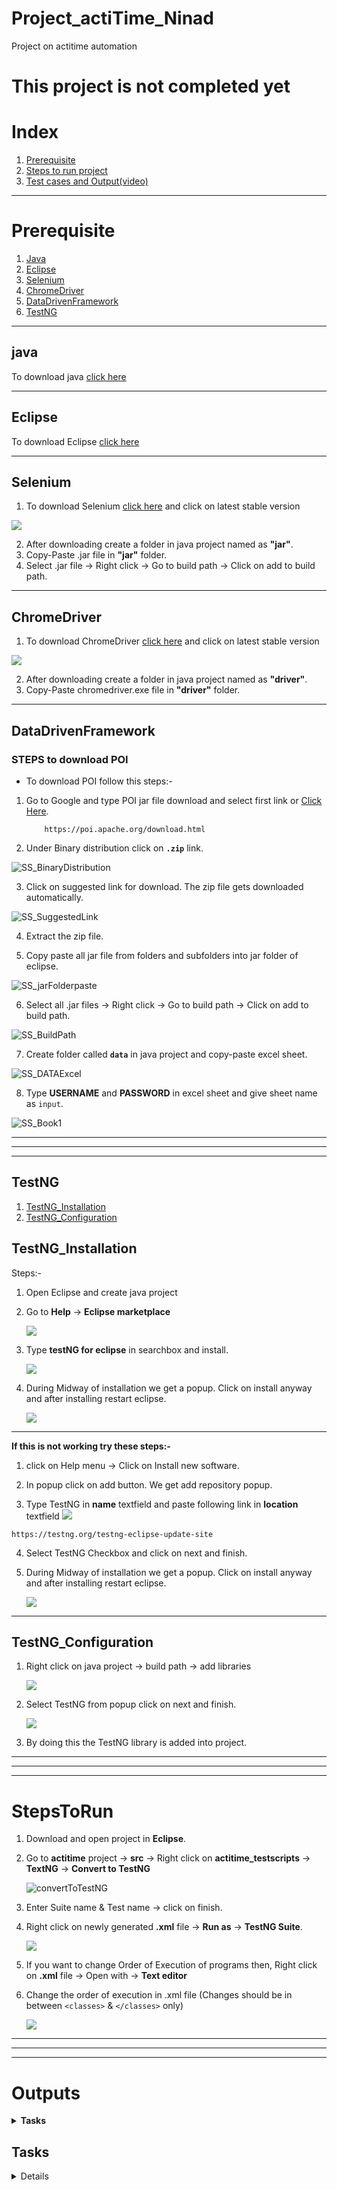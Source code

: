 # Project_actiTime_Ninad
Project on actitime automation
# This project is not completed yet

# Index
1.  [Prerequisite](#prerequisite)
2.  [Steps to run project](#stepstorun)
3.  [Test cases and Output(video)](#outputs)


*************************************************
# Prerequisite

1.  [Java](#prerequisite)
2.  [Eclipse](#eclipse)
3.  [Selenium](#selenium)
4.  [ChromeDriver](#chromedriver)
5.  [DataDrivenFramework](#datadrivenframework)
6.  [TestNG](#testng)


**********************

## java
To download java <a href="https://www.oracle.com/java/technologies/downloads/">click here</a>

*******************************

## Eclipse
To download Eclipse <a href="https://www.eclipse.org/downloads/">click here</a> 

******************************

## Selenium
1. To download Selenium <a href="https://www.selenium.dev/downloads/">click here</a> and click on latest stable version

![](actiTime/GitImages/README_SS/SS_SeleniumDownload.png)

2. After downloading create a folder in java project named as **"jar"**.
3. Copy-Paste .jar file in **"jar"** folder.
4. Select .jar file -> Right click -> Go to build path -> Click on add to build path.

*****************************************

## ChromeDriver

1. To download ChromeDriver <a href="https://chromedriver.chromium.org/">click here</a> and click on latest stable version

![](actiTime/GitImages/README_SS/SS_ChromeDriverDownload.png)

2. After downloading create a folder in java project named as **"driver"**.
3. Copy-Paste chromedriver.exe file in **"driver"** folder.
******************************************************

## DataDrivenFramework
### STEPS to download POI
- To download POI follow this steps:-
1. Go to Google and type POI jar file download and select first link or <a href="https://poi.apache.org/download.html"> Click Here</a>.

    ```
        https://poi.apache.org/download.html
    ```

2. Under Binary distribution click on **`.zip`** link.

![SS_BinaryDistribution](actiTime/GitImages/README_SS/POM/SS_BinaryDistribution.jpg)

3. Click on suggested link for download. The zip file gets downloaded automatically.

![SS_SuggestedLink](actiTime/GitImages/README_SS/POM/SS_SuggestedLink.jpg)

4. Extract the zip file.

5. Copy paste all jar file from folders and subfolders into jar folder of eclipse.

![SS_jarFolderpaste](actiTime/GitImages/README_SS/POM/SS_jarFolderpaste.jpg)

6. Select all .jar files -> Right click -> Go to build path -> Click on add to build path.

![SS_BuildPath](actiTime/GitImages/README_SS/POM/SS_BuildPath.jpg)

7. Create folder called **`data`** in java project and copy-paste excel sheet.

![SS_DATAExcel](actiTime/GitImages/README_SS/POM/SS_DATAExcel.jpg)

8. Type **USERNAME** and **PASSWORD** in excel sheet and give sheet name as `input`.

![SS_Book1](actiTime/GitImages/README_SS/POM/SS_Book1.jpg)

*************************************************
************************************
*********************************
## TestNG

1.  [TestNG_Installation](#TestNG_Installation)
2.  [TestNG_Configuration](#TestNG_Configuration)

## TestNG_Installation
Steps:-
1. Open Eclipse and create java project
2. Go to **Help** -> **Eclipse marketplace**

    ![](actiTime/GitImages/README_SS/TestNG/SS_Help_Marketplace.jpg)

3. Type **testNG for eclipse** in searchbox and install.

    ![](actiTime/GitImages/README_SS/TestNG/SS_testng_for_eclipse.jpg)

4. During Midway of installation we get a popup. Click on install anyway and after installing restart eclipse.

    ![](actiTime/GitImages/README_SS/TestNG/SS_InstallAnyway.jpg)

-----------------
**If this is not working try these steps:-**

1. click on Help menu -> Click on Install new software.

2. In popup click on add button. We get add repository popup.

3. Type TestNG in **name** textfield and paste following link in **location** textfield
    ![](actiTime/GitImages/README_SS/TestNG/SS_AddrepoLINK.jpg)

```
https://testng.org/testng-eclipse-update-site
```


4. Select TestNG Checkbox and click on next and finish.

5. During Midway of installation we get a popup. Click on install anyway and after installing restart eclipse.

    ![](actiTime/GitImages/README_SS/TestNG/SS_InstallAnyway.jpg)


******************************

## TestNG_Configuration

1. Right click on java project -> build path -> add libraries

    ![](actiTime/GitImages/README_SS/TestNG/SS_AddLibraries.jpg)

2. Select TestNG from popup click on next and finish.

    ![](actiTime/GitImages/README_SS/TestNG/SS_TestNGPOPUP.jpg)

3. By doing this the TestNG library is added into project.

*************************************************
************************************
*********************************

# StepsToRun

1. Download and open project in **Eclipse**.
2. Go to **actitime** project -> **src** -> Right click on **actitime_testscripts** -> **TextNG** -> **Convert to TestNG**

    ![convertToTestNG](actiTime/GitImages/README_SS/Steps/convertToTestNG.png)

3. Enter Suite name & Test name -> click on finish.
4. Right click on newly generated **.xml** file -> **Run as** -> **TestNG Suite**.

    ![](actiTime/GitImages/README_SS/Steps/Run%20as.png)

5. If you want to change Order of Execution of programs then, Right click on **.xml** file -> Open with -> **Text editor**
6. Change the order of execution in .xml file (Changes should be in between `<classes>` & `</classes>` only)

    ![](actiTime/GitImages/README_SS/Steps/XML.png)


-------------------------------------------------
----------------------------------------------
------------------------------------------------

# Outputs

<details>
<summary> <b>Tasks</b> </summary>

<!-- *    <details>
     <summary>Task 001</summary>

     ````md  
        Task 001

        1.Launch the browser
        2.Enter the url
        3.Enter username
        4.Enter the password
        5.Click on 'Tasks' in Menu bar
        6.Click on '+ Add New' in Tasks
        7.Click on 'New Task' in '+ Add New' drop down list
        8.Click on 'Select Customer' drop down under 'Details' in Create New Task page (1st Dropdown)
        9.Click on 'any customer' from drop down in Create New Task page
        10.Click on 'Select Project' drop down under 'Details' in Create New Task page (2nd Dropdown)
        11.Click on 'any project' from drop down in Create New Task page
        12.Click on 'Enter Task Name' text field in in Create New Task page
        13.Enter task name in 'Enter Task Name' text field in Create New Task page
        15.Click on 'Estimate' text field in Create New Task page
        16.Click on 'Deadline' text field in Create New Task page
        17.Click on Checkbox in Create New Task page
        18.'Click on '+ Create Task 'button.in Create New Project page
     ````

     https://user-images.githubusercontent.com/88243315/197594694-76226355-d375-4461-bae7-c757b652f6fc.mp4
     </details>


*    <details>
     <summary>Task 002</summary>

     ````md  
        Task 002

        1.Launch the browser
        2.Enter the url
        3.Enter username
        4.Enter the password
        5.Click on 'Tasks' in Menu bar
        6.Click on '+ Add New' in Tasks
        7.Click on 'New Task' in '+ Add New' drop down list
        8.Click on 'Select Customer' drop down under 'Details' in Create New Task page (1st Dropdown)
        9.Click on 'any customer' from drop down in Create New Task page
        10.Click on 'Select Project' drop down under 'Details' in Create New Task page (2nd Dropdown)
        11.Click on 'any project' from drop down in Create New Task page
        12.Click on 'Enter Task Name' text field in in Create New Task page
        13.Enter task name in 'Enter Task Name' text field in Create New Task page
        15.Click on 'Estimate' text field in Create New Task page
        16.Click on 'Deadline' text field in Create New Task page
        17.Click on Checkbox in Create New Task page
        18.'Click on '+ Create Task 'button.in Create New Project page
     ````

     https://user-images.githubusercontent.com/88243315/197594694-76226355-d375-4461-bae7-c757b652f6fc.mp4
     </details> -->



*    <details>
     <summary>Task 003</summary>

     ````md
        Task 003

        1.Launch the browser
        2.Enter the url
        3.Enter username
        4.Enter the password
        5.Click on 'Tasks' in Menu bar
        6.Click on '+ Add New' in Tasks
        7.Click on 'New Task' in '+ Add New' drop down list
        8.Click on 'Select Customer' drop down under 'Details' in Create New Task page (1st Dropdown)
        9.Click on 'any customer' from drop down in Create New Task page
        10.Click on 'Select Project' drop down under 'Details' in Create New Task page (2nd Dropdown)
        11.Click on 'any project' from drop down in Create New Task page
        12.Click on 'Enter Task Name' text field in in Create New Task page
        13.Enter task name in 'Enter Task Name' text field in Create New Task page
        15.Click on 'Estimate' text field in Create New Task page
        16.Click on 'Deadline' text field in Create New Task page
        17.Click on Checkbox in Create New Task page
        18.'Click on '+ Create Task 'button.in Create New Project page
     ````

     https://user-images.githubusercontent.com/88243315/197594694-76226355-d375-4461-bae7-c757b652f6fc.mp4
     </details>


</details>

## Tasks
<details>
  </br>

  - [X] Item1
  - [ ] Item2
  - [ ] Item3

</details>



